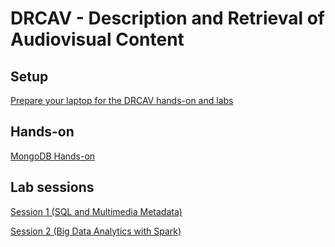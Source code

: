 # DRCAV - Description and Retrieval of Audiovisual Content

## Setup

[Prepare your laptop for the DRCAV hands-on and labs](./yourmachine.md)

## Hands-on

<!--[Hands-on 1 (API of the NASA Image and Video Library)](./api_hands_on/README.md)-->

[MongoDB Hands-on](./mongodb_hands_on/README.md)

## Lab sessions

[Session 1 (SQL and Multimedia Metadata)](./mysql/README.md)

[Session 2 (Big Data Analytics with Spark)](./spark/README.md)




